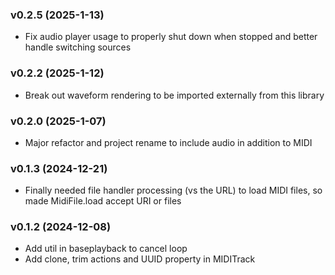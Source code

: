 ### v0.2.5 (2025-1-13)
- Fix audio player usage to properly shut down when stopped and better handle switching sources

### v0.2.2 (2025-1-12)
- Break out waveform rendering to be imported externally from this library

### v0.2.0 (2025-1-07)
- Major refactor and project rename to include audio in addition to MIDI

### v0.1.3 (2024-12-21)
- Finally needed file handler processing (vs the URL) to load MIDI files, so made MidiFile.load accept URI or files

### v0.1.2 (2024-12-08)
- Add util in baseplayback to cancel loop
- Add clone, trim actions and UUID property in MIDITrack